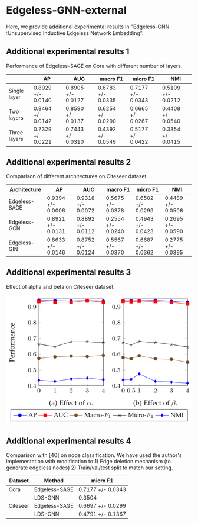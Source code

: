 # Edgeless-GNN-external



Here, we provide additional experimental results in "Edgeless-GNN :Unsupervised Inductive Edgeless Network Embedding".

## Additional experimental results 1

Performance of Edgeless-SAGE on Cora with different number of layers.

|              | AP                | AUC               | macro F1          | micro F1          | NMI               |
| ------------ | ----------------- | ----------------- | ----------------- | ----------------- | ----------------- |
| Single layer | 0.8929 +/- 0.0140 | 0.8905 +/- 0.0127 | 0.6783 +/- 0.0335 | 0.7177 +/- 0.0343 | 0.5109 +/- 0.0212 |
| Two layers   | 0.8464 +/- 0.0142 | 0.8590 +/- 0.0137 | 0.6254 +/- 0.0290 | 0.6665 +/- 0.0267 | 0.4408 +/- 0.0540 |
| Three layers | 0.7329 +/- 0.0221 | 0.7443 +/- 0.0310 | 0.4392 +/- 0.0549 | 0.5177 +/- 0.0422 | 0.3354 +/- 0.0415 |

## Additional experimental results 2

Comparison of different architectures on Citeseer dataset.

| Architecture  | AP                | AUC               | macro F1          | micro F1          | NMI               |
| ------------- | ----------------- | ----------------- | ----------------- | ----------------- | ----------------- |
| Edgeless-SAGE | 0.9394 +/- 0.0006 | 0.9318 +/- 0.0072 | 0.5675 +/- 0.0378 | 0.6502 +/- 0.0299 | 0.4489 +/- 0.0506 |
| Edgeless-GCN  | 0.8921 +/- 0.0131 | 0.8892 +/- 0.0112 | 0.2554 +/- 0.0240 | 0.4943 +/- 0.0423 | 0.2695 +/- 0.0590 |
| Edgeless-GIN  | 0.8633 +/- 0.0146 | 0.8752 +/- 0.0124 | 0.5567 +/- 0.0370 | 0.6687 +/- 0.0362 | 0.2775 +/- 0.0395 |



## Additional experimental results 3

Effect of alpha and beta on Citeseer dataset.

![Additional experiment 3](/add_citeseer.PNG)


## Additional experimental results 4

Comparison with [40] on node classification. We have used the author's implementation with modification to 1) Edge deletion mechanism (to generate edgeless nodes) 2) Train/val/test split to match our setting.

| Dataset        | Method        | micro F1          |
|----------------|---------------|-------------------|
| Cora           | Edgeless-SAGE | 0.7177 +/- 0.0343 |
|                | LDS-GNN       | 0.3504            |
| Citeseer       | Edgeless-SAGE | 0.6697 +/- 0.0299 |
|                | LDS-GNN       | 0.4791 +/- 0.1367 |

